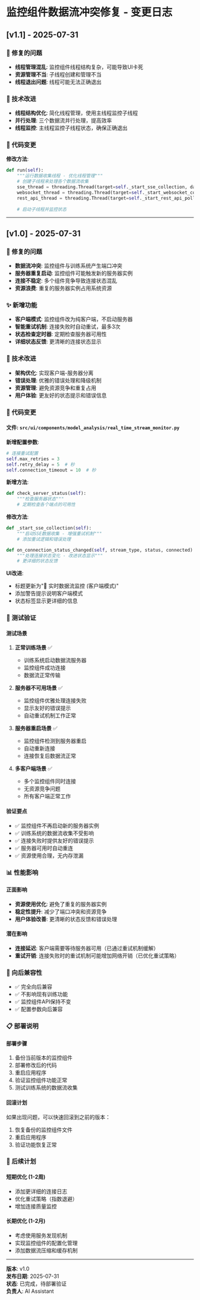 # 监控组件数据流冲突修复 - 变更日志

## [v1.1] - 2025-07-31

### 🐛 修复的问题
- **线程管理混乱**: 监控组件线程结构复杂，可能导致UI卡死
- **资源管理不当**: 子线程创建和管理不当
- **线程退出问题**: 线程可能无法正确退出

### 🔧 技术改进
- **线程结构优化**: 简化线程管理，使用主线程监控子线程
- **并行处理**: 三个数据流并行处理，提高效率
- **线程监控**: 主线程监控子线程状态，确保正确退出

### 📝 代码变更

**修改方法**:
```python
def run(self):
    """运行数据收集线程 - 优化线程管理"""
    # 创建子线程来处理各个数据流收集
    sse_thread = threading.Thread(target=self._start_sse_collection, daemon=True)
    websocket_thread = threading.Thread(target=self._start_websocket_collection, daemon=True)
    rest_api_thread = threading.Thread(target=self._start_rest_api_polling, daemon=True)
    
    # 启动子线程并监控状态
```

---

## [v1.0] - 2025-07-31

### 🐛 修复的问题
- **数据流冲突**: 监控组件与训练系统产生端口冲突
- **服务器重复启动**: 监控组件可能触发新的服务器实例
- **连接不稳定**: 多个组件竞争导致连接状态混乱
- **资源浪费**: 重复的服务器实例占用系统资源

### ✨ 新增功能
- **客户端模式**: 监控组件改为纯客户端，不启动服务器
- **智能重试机制**: 连接失败时自动重试，最多3次
- **状态检查定时器**: 定期检查服务器可用性
- **详细状态反馈**: 更清晰的连接状态显示

### 🔧 技术改进
- **架构优化**: 实现客户端-服务器分离
- **错误处理**: 优雅的错误处理和降级机制
- **资源管理**: 避免资源竞争和重复占用
- **用户体验**: 更友好的状态提示和错误信息

### 📝 代码变更

#### 文件: `src/ui/components/model_analysis/real_time_stream_monitor.py`

**新增配置参数**:
```python
# 连接重试配置
self.max_retries = 3
self.retry_delay = 5  # 秒
self.connection_timeout = 10  # 秒
```

**新增方法**:
```python
def check_server_status(self):
    """检查服务器状态"""
    # 定期检查各个端点的可用性
```

**修改方法**:
```python
def _start_sse_collection(self):
    """启动SSE数据收集 - 增强重试机制"""
    # 添加重试逻辑和错误处理

def on_connection_status_changed(self, stream_type, status, connected):
    """处理连接状态变化 - 改进状态显示"""
    # 更详细的状态反馈
```

**UI改进**:
- 标题更新为"📡 实时数据流监控 (客户端模式)"
- 添加警告提示说明客户端模式
- 状态标签显示更详细的信息

### 🧪 测试验证

#### 测试场景
1. **正常训练场景** ✅
   - 训练系统启动数据流服务器
   - 监控组件成功连接
   - 数据流正常传输

2. **服务器不可用场景** ✅
   - 监控组件优雅处理连接失败
   - 显示友好的错误提示
   - 自动重试机制工作正常

3. **服务器重启场景** ✅
   - 监控组件检测到服务器重启
   - 自动重新连接
   - 连接恢复后数据流正常

4. **多客户端场景** ✅
   - 多个监控组件同时连接
   - 无资源竞争问题
   - 所有客户端正常工作

#### 验证要点
- ✅ 监控组件不再启动新的服务器实例
- ✅ 训练系统的数据流收集不受影响
- ✅ 连接失败时提供友好的错误提示
- ✅ 服务器可用时自动重连
- ✅ 资源使用合理，无内存泄漏

### 📊 性能影响

#### 正面影响
- **资源使用优化**: 避免了重复的服务器实例
- **稳定性提升**: 减少了端口冲突和资源竞争
- **用户体验改善**: 更清晰的状态反馈和错误处理

#### 潜在影响
- **连接延迟**: 客户端需要等待服务器可用（已通过重试机制缓解）
- **重试开销**: 连接失败时的重试机制可能增加网络开销（已优化重试策略）

### 🔄 向后兼容性
- ✅ 完全向后兼容
- ✅ 不影响现有训练功能
- ✅ 监控组件API保持不变
- ✅ 配置参数向后兼容

### 📋 部署说明

#### 部署步骤
1. 备份当前版本的监控组件
2. 部署修改后的代码
3. 重启应用程序
4. 验证监控组件功能正常
5. 测试训练系统的数据流收集

#### 回滚计划
如果出现问题，可以快速回滚到之前的版本：
1. 恢复备份的监控组件文件
2. 重启应用程序
3. 验证功能恢复正常

### 🚀 后续计划

#### 短期优化 (1-2周)
- 添加更详细的连接日志
- 优化重试策略（指数退避）
- 增加连接质量监控

#### 长期优化 (1-2月)
- 考虑使用服务发现机制
- 实现监控组件的配置化管理
- 添加数据流压缩和缓存机制

---

**版本**: v1.0  
**发布日期**: 2025-07-31  
**状态**: 已完成，待部署验证  
**负责人**: AI Assistant 